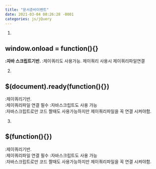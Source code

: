 ```yaml
---
title: "문서준비이벤트"
date: 2021-03-04 08:26:28 -0001
categories: js/jQuery
---
```

1.
## window.onload = function(){}
**:자바 스크립트기반.** 
:제이쿼리도 사용가능. 제이쿼리 사용시 제이쿼리파일연결

2.
## $(document).ready(function(){})
:제이쿼리기반.  
:제이쿼리파일 연결 필수 
:자바스크립트도 사용 가능  
:자바스크립트로만 코드 짤때도 사용가능하지만 제이쿼리파일을 꼭 연결 시켜야함.

3.
## $(function(){})
:제이쿼리기반.  
:제이쿼리파일 연결 필수 
:자바스크립트도 사용 가능  
:자바스크립트로만 코드 짤때도 사용가능하지만 제이쿼리파일을 꼭 연결 시켜야함.

